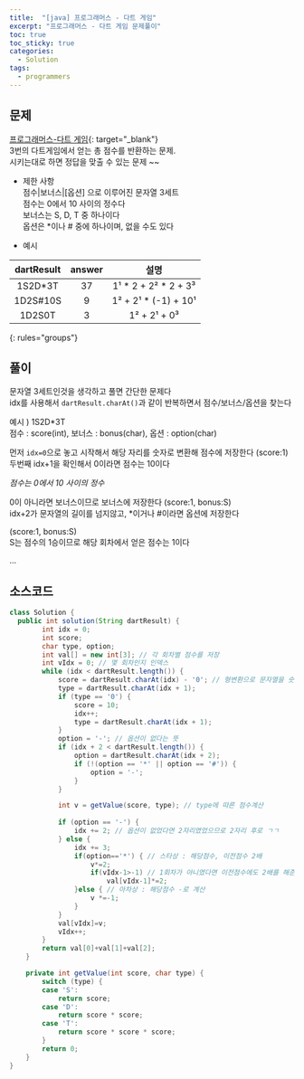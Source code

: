 ```yaml
---
title:  "[java] 프로그래머스 - 다트 게임"
excerpt: "프로그래머스 - 다트 게임 문제풀이"
toc: true
toc_sticky: true
categories:
  - Solution
tags:
  - programmers
---
```

## 문제  
[프로그래머스-다트 게임](https://programmers.co.kr/learn/courses/30/lessons/17682?language=java){: target="_blank"}  
3번의 다트게임에서 얻는 총 점수를 반환하는 문제.  
시키는대로 하면 정답을 맞출 수 있는 문제 ~~  


* 제한 사항  
점수|보너스|[옵션] 으로 이루어진 문자열 3세트  
점수는 0에서 10 사이의 정수다  
보너스는 S, D, T 중 하나이다  
옵션은 *이나 # 중에 하나이며, 없을 수도 있다  


* 예시  


| dartResult | answer | 설명 |
|:--------:|:-------:|:--------:|
| 1S2D*3T | 37 | 1¹ * 2 + 2² * 2 + 3³ |
| 1D2S#10S | 9 | 1² + 2¹ * (-1) + 10¹ |
| 1D2S0T | 3 | 1² + 2¹ + 0³ |
{: rules="groups"}

## 풀이  
문자열 3세트인것을 생각하고 풀면 간단한 문제다  
idx를 사용해서 `dartResult.charAt()`과 같이 반복하면서 점수/보너스/옵션을 찾는다  

예시 ) 1S2D*3T  
점수 : score(int), 보너스 : bonus(char), 옵션 : option(char)  


먼저 `idx=0`으로 놓고 시작해서 해당 자리를 숫자로 변환해 점수에 저장한다 (score:1)  
두번째 idx+1을 확인해서 0이라면 점수는 10이다  


*점수는 0에서 10 사이의 정수*  


0이 아니라면 보너스이므로 보너스에 저장한다 (score:1, bonus:S)  
idx+2가 문자열의 길이를 넘지않고, *이거나 #이라면 옵션에 저장한다  


(score:1, bonus:S)  
S는 점수의 1승이므로 해당 회차에서 얻은 점수는 1이다  

...  


## 소스코드  

```java
class Solution {
  public int solution(String dartResult) {
		int idx = 0;
		int score;
		char type, option;
		int val[] = new int[3]; // 각 회차별 점수를 저장
		int vIdx = 0; // 몇 회차인지 인덱스
		while (idx < dartResult.length()) {
			score = dartResult.charAt(idx) - '0'; // 형변환으로 문자열을 숫자로 변환
			type = dartResult.charAt(idx + 1);
			if (type == '0') {
				score = 10;
				idx++;
				type = dartResult.charAt(idx + 1);
			}
			option = '-'; // 옵션이 없다는 뜻
			if (idx + 2 < dartResult.length()) {
				option = dartResult.charAt(idx + 2);
				if (!(option == '*' || option == '#')) {
					option = '-';
				}
			}

			int v = getValue(score, type); // type에 따른 점수계산
			
			if (option == '-') {
				idx += 2; // 옵션이 없었다면 2자리였었으므로 2자리 후로 ㄱㄱ
			} else {
				idx += 3;
				if(option=='*') { // 스타상 : 해당점수, 이전점수 2배
					v*=2;
					if(vIdx-1>-1) // 1회차가 아니였다면 이전점수에도 2배를 해준다
						val[vIdx-1]*=2;
				}else { // 아차상 : 해당점수 -로 계산
					v *=-1;
				}
			}
			val[vIdx]=v;
			vIdx++;
		}
		return val[0]+val[1]+val[2];
	}

	private int getValue(int score, char type) {
		switch (type) {
		case 'S':
			return score;
		case 'D':
			return score * score;
		case 'T':
			return score * score * score;
		}
		return 0;
	}
}
```